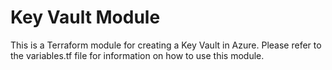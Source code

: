 # Key Vault Module

This is a Terraform module for creating a Key Vault in Azure.
Please refer to the variables.tf file for information on how to use this module.